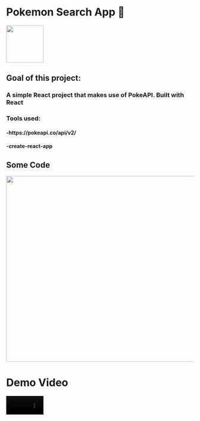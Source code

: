 <h1>Pokemon Search App 👋</h1>
<img src="https://user-images.githubusercontent.com/76102425/168288947-f607b432-1b7f-469f-8b73-d956a4b24518.png" style="width:100px;heigth:200px;"></img>

<h2>Goal of this project:</h2>
<h3>A simple React project that makes use of PokeAPI. Built with React </h2>
  
<h3> Tools used:</h3>
     <h4> -https://pokeapi.co/api/v2/</h4>
       <h4>-create-react-app</h4>

<h2>Some Code</h2>
<img src="https://user-images.githubusercontent.com/76102425/168412034-b66bea15-7e7c-4460-8d04-cd378f9fcbc9.png" style="width:900px;height:500px;">


<h1>Demo Video</h1>
<video  src="https://user-images.githubusercontent.com/76102425/168412249-37d8592f-61df-405d-ac29-712930785789.mp4" style="width:100px;heigth:120px;" />




